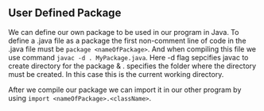 ## User Defined Package
We can define our own package to be used in our program in Java. To define a .java file as a package the first non-comment line of code in the .java file must be ```package <nameOfPackage>```. And when compiling this file we use command ```javac -d . MyPackage.java```. Here -d flag sepcifies javac to create directory for the package & . specifies the folder where the directory must be created. In this case this is the current working directory.

After we compile our package we can import it in our other program by using ```import <nameOfPackage>.<className>```.